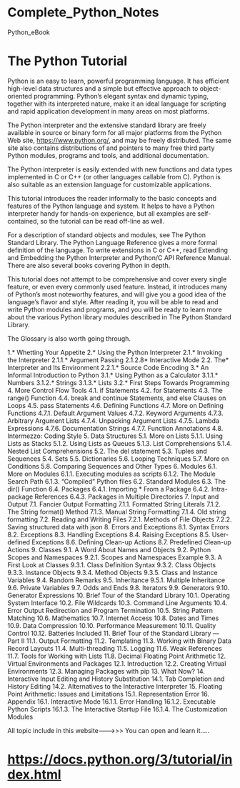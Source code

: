 # Complete_Python_Notes
Python_eBook



# The Python Tutorial
Python is an easy to learn, powerful programming language. It has efficient high-level data structures and a simple but effective approach to object-oriented programming. Python’s elegant syntax and dynamic typing, together with its interpreted nature, make it an ideal language for scripting and rapid application development in many areas on most platforms.

The Python interpreter and the extensive standard library are freely available in source or binary form for all major platforms from the Python Web site, https://www.python.org/, and may be freely distributed. The same site also contains distributions of and pointers to many free third party Python modules, programs and tools, and additional documentation.

The Python interpreter is easily extended with new functions and data types implemented in C or C++ (or other languages callable from C). Python is also suitable as an extension language for customizable applications.

This tutorial introduces the reader informally to the basic concepts and features of the Python language and system. It helps to have a Python interpreter handy for hands-on experience, but all examples are self-contained, so the tutorial can be read off-line as well.

For a description of standard objects and modules, see The Python Standard Library. The Python Language Reference gives a more formal definition of the language. To write extensions in C or C++, read Extending and Embedding the Python Interpreter and Python/C API Reference Manual. There are also several books covering Python in depth.

This tutorial does not attempt to be comprehensive and cover every single feature, or even every commonly used feature. Instead, it introduces many of Python’s most noteworthy features, and will give you a good idea of the language’s flavor and style. After reading it, you will be able to read and write Python modules and programs, and you will be ready to learn more about the various Python library modules described in The Python Standard Library.

The Glossary is also worth going through.

1.* Whetting Your Appetite
2.* Using the Python Interpreter
2.1.* Invoking the Interpreter
2.1.1.* Argument Passing
2.1.2.8* Interactive Mode
2.2. The* Interpreter and Its Environment
2.2.1.* Source Code Encoding
3.* An Informal Introduction to Python
3.1.* Using Python as a Calculator
3.1.1.* Numbers
3.1.2.* Strings
3.1.3.* Lists
3.2.* First Steps Towards Programming
4. More Control Flow Tools
4.1. if Statements
4.2. for Statements
4.3. The range() Function
4.4. break and continue Statements, and else Clauses on Loops
4.5. pass Statements
4.6. Defining Functions
4.7. More on Defining Functions
4.7.1. Default Argument Values
4.7.2. Keyword Arguments
4.7.3. Arbitrary Argument Lists
4.7.4. Unpacking Argument Lists
4.7.5. Lambda Expressions
4.7.6. Documentation Strings
4.7.7. Function Annotations
4.8. Intermezzo: Coding Style
5. Data Structures
5.1. More on Lists
5.1.1. Using Lists as Stacks
5.1.2. Using Lists as Queues
5.1.3. List Comprehensions
5.1.4. Nested List Comprehensions
5.2. The del statement
5.3. Tuples and Sequences
5.4. Sets
5.5. Dictionaries
5.6. Looping Techniques
5.7. More on Conditions
5.8. Comparing Sequences and Other Types
6. Modules
6.1. More on Modules
6.1.1. Executing modules as scripts
6.1.2. The Module Search Path
6.1.3. “Compiled” Python files
6.2. Standard Modules
6.3. The dir() Function
6.4. Packages
6.4.1. Importing * From a Package
6.4.2. Intra-package References
6.4.3. Packages in Multiple Directories
7. Input and Output
7.1. Fancier Output Formatting
7.1.1. Formatted String Literals
7.1.2. The String format() Method
7.1.3. Manual String Formatting
7.1.4. Old string formatting
7.2. Reading and Writing Files
7.2.1. Methods of File Objects
7.2.2. Saving structured data with json
8. Errors and Exceptions
8.1. Syntax Errors
8.2. Exceptions
8.3. Handling Exceptions
8.4. Raising Exceptions
8.5. User-defined Exceptions
8.6. Defining Clean-up Actions
8.7. Predefined Clean-up Actions
9. Classes
9.1. A Word About Names and Objects
9.2. Python Scopes and Namespaces
9.2.1. Scopes and Namespaces Example
9.3. A First Look at Classes
9.3.1. Class Definition Syntax
9.3.2. Class Objects
9.3.3. Instance Objects
9.3.4. Method Objects
9.3.5. Class and Instance Variables
9.4. Random Remarks
9.5. Inheritance
9.5.1. Multiple Inheritance
9.6. Private Variables
9.7. Odds and Ends
9.8. Iterators
9.9. Generators
9.10. Generator Expressions
10. Brief Tour of the Standard Library
10.1. Operating System Interface
10.2. File Wildcards
10.3. Command Line Arguments
10.4. Error Output Redirection and Program Termination
10.5. String Pattern Matching
10.6. Mathematics
10.7. Internet Access
10.8. Dates and Times
10.9. Data Compression
10.10. Performance Measurement
10.11. Quality Control
10.12. Batteries Included
11. Brief Tour of the Standard Library — Part II
11.1. Output Formatting
11.2. Templating
11.3. Working with Binary Data Record Layouts
11.4. Multi-threading
11.5. Logging
11.6. Weak References
11.7. Tools for Working with Lists
11.8. Decimal Floating Point Arithmetic
12. Virtual Environments and Packages
12.1. Introduction
12.2. Creating Virtual Environments
12.3. Managing Packages with pip
13. What Now?
14. Interactive Input Editing and History Substitution
14.1. Tab Completion and History Editing
14.2. Alternatives to the Interactive Interpreter
15. Floating Point Arithmetic: Issues and Limitations
15.1. Representation Error
16. Appendix
16.1. Interactive Mode
16.1.1. Error Handling
16.1.2. Executable Python Scripts
16.1.3. The Interactive Startup File
16.1.4. The Customization Modules

All topic include in this website--->>>
                                        You can open and learn it.....
# https://docs.python.org/3/tutorial/index.html
